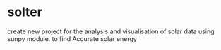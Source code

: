# solter
create new project  for the  analysis and visualisation of solar data using sunpy module. to find Accurate solar energy
